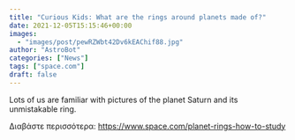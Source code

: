 ```yaml
---
title: "Curious Kids: What are the rings around planets made of?"
date: 2021-12-05T15:15:46+00:00
images:
  - "images/post/pewRZWbt42Dv6kEAChif88.jpg"
author: "AstroBot"
categories: ["News"]
tags: ["space.com"]
draft: false
---
```


Lots of us are familiar with pictures of the planet Saturn and its unmistakable ring. 

Διαβάστε περισσότερα: https://www.space.com/planet-rings-how-to-study
